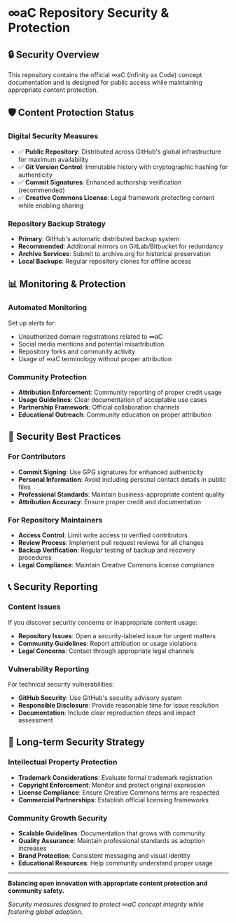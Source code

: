 # ∞aC Repository Security & Protection

## 🔒 Security Overview

This repository contains the official ∞aC (Infinity as Code) concept documentation and is designed for public access while maintaining appropriate content protection.

## 🛡️ Content Protection Status

### Digital Security Measures
- ✅ **Public Repository**: Distributed across GitHub's global infrastructure for maximum availability
- ✅ **Git Version Control**: Immutable history with cryptographic hashing for authenticity
- ✅ **Commit Signatures**: Enhanced authorship verification (recommended)
- ✅ **Creative Commons License**: Legal framework protecting content while enabling sharing

### Repository Backup Strategy
- **Primary**: GitHub's automatic distributed backup system
- **Recommended**: Additional mirrors on GitLab/Bitbucket for redundancy
- **Archive Services**: Submit to archive.org for historical preservation
- **Local Backups**: Regular repository clones for offline access

## 📊 Monitoring & Protection

### Automated Monitoring
Set up alerts for:
- Unauthorized domain registrations related to ∞aC
- Social media mentions and potential misattribution
- Repository forks and community activity
- Usage of ∞aC terminology without proper attribution

### Community Protection
- **Attribution Enforcement**: Community reporting of proper credit usage
- **Usage Guidelines**: Clear documentation of acceptable use cases
- **Partnership Framework**: Official collaboration channels
- **Educational Outreach**: Community education on proper attribution

## 🚨 Security Best Practices

### For Contributors
- **Commit Signing**: Use GPG signatures for enhanced authenticity
- **Personal Information**: Avoid including personal contact details in public files
- **Professional Standards**: Maintain business-appropriate content quality
- **Attribution Accuracy**: Ensure proper credit and documentation

### For Repository Maintainers
- **Access Control**: Limit write access to verified contributors
- **Review Process**: Implement pull request reviews for all changes
- **Backup Verification**: Regular testing of backup and recovery procedures
- **Legal Compliance**: Maintain Creative Commons license compliance

## 📞 Security Reporting

### Content Issues
If you discover security concerns or inappropriate content usage:
- **Repository Issues**: Open a security-labeled issue for urgent matters
- **Community Guidelines**: Report attribution or usage violations
- **Legal Concerns**: Contact through appropriate legal channels

### Vulnerability Reporting
For technical security vulnerabilities:
- **GitHub Security**: Use GitHub's security advisory system
- **Responsible Disclosure**: Provide reasonable time for issue resolution
- **Documentation**: Include clear reproduction steps and impact assessment

## 🔮 Long-term Security Strategy

### Intellectual Property Protection
- **Trademark Considerations**: Evaluate formal trademark registration
- **Copyright Enforcement**: Monitor and protect original expression
- **License Compliance**: Ensure Creative Commons terms are respected
- **Commercial Partnerships**: Establish official licensing frameworks

### Community Growth Security
- **Scalable Guidelines**: Documentation that grows with community
- **Quality Assurance**: Maintain professional standards as adoption increases
- **Brand Protection**: Consistent messaging and visual identity
- **Educational Resources**: Help community understand proper usage

---

**Balancing open innovation with appropriate content protection and community safety.**

*Security measures designed to protect ∞aC concept integrity while fostering global adoption.*